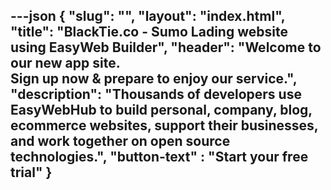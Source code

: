 ---json
{
    "slug": "",
    "layout": "index.html",
    "title": "BlackTie.co - Sumo Lading website using EasyWeb Builder",
    "header": "Welcome to our new app site.<br/>Sign up now & prepare to enjoy our service.",
    "description": "Thousands of developers use EasyWebHub to build personal, company, blog, ecommerce websites, support their businesses, and work together on open source technologies.",
    "button-text" : "Start your free trial"
}
---